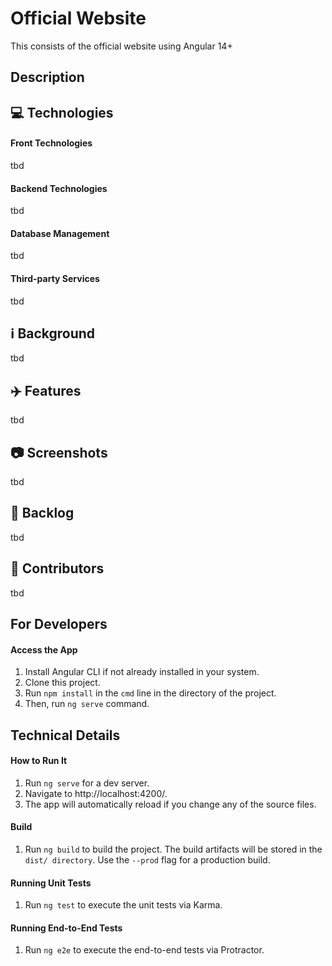 # Official Website
This consists of the official website using Angular 14+

## Description

##  💻  Technologies
#### Front Technologies
tbd

#### Backend Technologies
tbd

#### Database Management
tbd

#### Third-party Services
tbd

##  ℹ️  Background
tbd

##  ✈️  Features
tbd

##  📷  Screenshots
tbd

##  📘  Backlog
tbd

##  🤝  Contributors
tbd

## For Developers
#### Access the App
1. Install Angular CLI if not already installed in your system.
1. Clone this project. 
1. Run `npm install` in the `cmd` line in the directory of the project. 
1. Then, run `ng serve` command.

## Technical Details
#### How to Run It
1. Run `ng serve` for a dev server. 
1. Navigate to http://localhost:4200/.
1. The app will automatically reload if you change any of the source files.

#### Build
1. Run `ng build` to build the project. The build artifacts will be stored in the `dist/ directory`. Use the `--prod` flag for a production build.

#### Running Unit Tests
1. Run `ng test` to execute the unit tests via Karma.

#### Running End-to-End Tests
1. Run `ng e2e` to execute the end-to-end tests via Protractor.